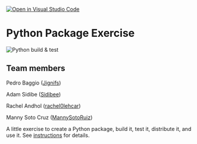 [![Open in Visual Studio Code](https://classroom.github.com/assets/open-in-vscode-c66648af7eb3fe8bc4f294546bfd86ef473780cde1dea487d3c4ff354943c9ae.svg)](https://classroom.github.com/online_ide?assignment_repo_id=9088947&assignment_repo_type=AssignmentRepo)
# Python Package Exercise


![Python build & test](https://github.com/software-students-fall2022/python-package-exercise-project-3-team-3/actions/workflows/build.yaml/badge.svg)

## Team members
Pedro Baggio ([Jignifs](https://github.com/Jignifs))

Adam Sidibe ([Sidibee](https://github.com/sidibee))

Rachel Andhol ([rachel0lehcar](https://github.com/rachel0lehcar))

Manny Soto Cruz ([MannySotoRuiz](https://github.com/MannySotoRuiz))


A little exercise to create a Python package, build it, test it, distribute it, and use it. See [instructions](./instructions.md) for details.
